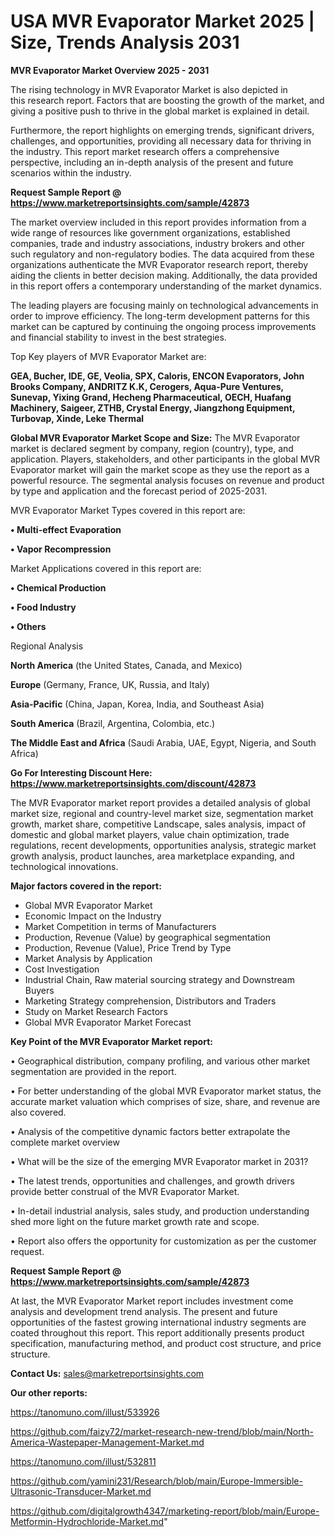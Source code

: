 # USA MVR Evaporator Market 2025 | Size, Trends Analysis 2031

<Strong> MVR Evaporator Market Overview 2025 - 2031</strong>

The rising technology in MVR Evaporator Market is also depicted in this research report. Factors that are boosting the growth of the market, and giving a positive push to thrive in the global market is explained in detail.

Furthermore, the report highlights on emerging trends, significant drivers, challenges, and opportunities, providing all necessary data for thriving in the industry. This report market research offers a comprehensive perspective, including an in-depth analysis of the present and future scenarios within the industry.

<strong>Request Sample Report @ <a href=https://www.marketreportsinsights.com/sample/42873>https://www.marketreportsinsights.com/sample/42873</a></strong>

The market overview included in this report provides information from a wide range of resources like government organizations, established companies, trade and industry associations, industry brokers and other such regulatory and non-regulatory bodies. The data acquired from these organizations authenticate the MVR Evaporator research report, thereby aiding the clients in better decision making. Additionally, the data provided in this report offers a contemporary understanding of the market dynamics.

The leading players are focusing mainly on technological advancements in order to improve efficiency. The long-term development patterns for this market can be captured by continuing the ongoing process improvements and financial stability to invest in the best strategies.

Top Key players of MVR Evaporator Market are:

<strong>GEA, Bucher, IDE, GE, Veolia, SPX, Caloris, ENCON Evaporators, John Brooks Company, ANDRITZ K.K, Cerogers, Aqua-Pure Ventures, Sunevap, Yixing Grand, Hecheng Pharmaceutical, OECH, Huafang Machinery, Saigeer, ZTHB, Crystal Energy, Jiangzhong Equipment, Turbovap, Xinde, Leke Thermal</strong>

<strong><b>Global MVR Evaporator Market Scope and Size:</b></strong>
The MVR Evaporator market is declared segment by company, region (country), type, and application. Players, stakeholders, and other participants in the global MVR Evaporator market will gain the market scope as they use the report as a powerful resource. The segmental analysis focuses on revenue and product by type and application and the forecast period of 2025-2031.

MVR Evaporator Market Types covered in this report are:

<strong>•  Multi-effect Evaporation

•  Vapor Recompression</strong>

Market Applications covered in this report are:

<strong>•  Chemical Production

•  Food Industry

•  Others</strong> 

Regional Analysis

<strong>North America</strong> (the United States, Canada, and Mexico)

<strong>Europe</strong> (Germany, France, UK, Russia, and Italy)

<strong>Asia-Pacific</strong> (China, Japan, Korea, India, and Southeast Asia)

<strong>South America</strong> (Brazil, Argentina, Colombia, etc.)

<strong>The Middle East and Africa</strong> (Saudi Arabia, UAE, Egypt, Nigeria, and South Africa)

<strong>Go For Interesting Discount Here: <a href=https://www.marketreportsinsights.com/discount/42873>https://www.marketreportsinsights.com/discount/42873</a></strong>

The MVR Evaporator market report provides a detailed analysis of global market size, regional and country-level market size, segmentation market growth, market share, competitive Landscape, sales analysis, impact of domestic and global market players, value chain optimization, trade regulations, recent developments, opportunities analysis, strategic market growth analysis, product launches, area marketplace expanding, and technological innovations.

<strong><b>Major factors covered in the report:</b></strong>
<ul>
  <li>Global MVR Evaporator Market </li>
  <li>Economic Impact on the Industry</li>
  <li>Market Competition in terms of Manufacturers</li>
  <li>Production, Revenue (Value) by geographical segmentation</li>
  <li>Production, Revenue (Value), Price Trend by Type</li>
  <li>Market Analysis by Application</li>
  <li>Cost Investigation</li>
  <li>Industrial Chain, Raw material sourcing strategy and Downstream Buyers</li>
  <li>Marketing Strategy comprehension, Distributors and Traders</li>
  <li>Study on Market Research Factors</li>
  <li>Global MVR Evaporator Market Forecast</li>
</ul>

<strong><b>Key Point of the MVR Evaporator Market report:</b></strong>

• Geographical distribution, company profiling, and various other market segmentation are provided in the report.

• For better understanding of the global MVR Evaporator market status, the accurate market valuation which comprises of size, share, and revenue are also covered.

• Analysis of the competitive dynamic factors better extrapolate the complete market overview

• What will be the size of the emerging MVR Evaporator market in 2031?

• The latest trends, opportunities and challenges, and growth drivers provide better construal of the MVR Evaporator Market.

• In-detail industrial analysis, sales study, and production understanding shed more light on the future market growth rate and scope.

• Report also offers the opportunity for customization as per the customer request.

<strong>Request Sample Report @ <a href=https://www.marketreportsinsights.com/sample/42873>https://www.marketreportsinsights.com/sample/42873</a></strong>

At last, the MVR Evaporator Market report includes investment come analysis and development trend analysis. The present and future opportunities of the fastest growing international industry segments are coated throughout this report. This report additionally presents product specification, manufacturing method, and product cost structure, and price structure.

<strong>Contact Us:</strong>
sales@marketreportsinsights.com

<strong>Our other reports:</strong>

<a href=https://tanomuno.com/illust/533926>https://tanomuno.com/illust/533926</a>

<a href=https://github.com/faizy72/market-research-new-trend/blob/main/North-America-Wastepaper-Management-Market.md>https://github.com/faizy72/market-research-new-trend/blob/main/North-America-Wastepaper-Management-Market.md</a>

<a href=https://tanomuno.com/illust/532811>https://tanomuno.com/illust/532811</a>

<a href=https://github.com/yamini231/Research/blob/main/Europe-Immersible-Ultrasonic-Transducer-Market.md>https://github.com/yamini231/Research/blob/main/Europe-Immersible-Ultrasonic-Transducer-Market.md</a>

<a href=https://github.com/digitalgrowth4347/marketing-report/blob/main/Europe-Metformin-Hydrochloride-Market.md>https://github.com/digitalgrowth4347/marketing-report/blob/main/Europe-Metformin-Hydrochloride-Market.md</a>"
